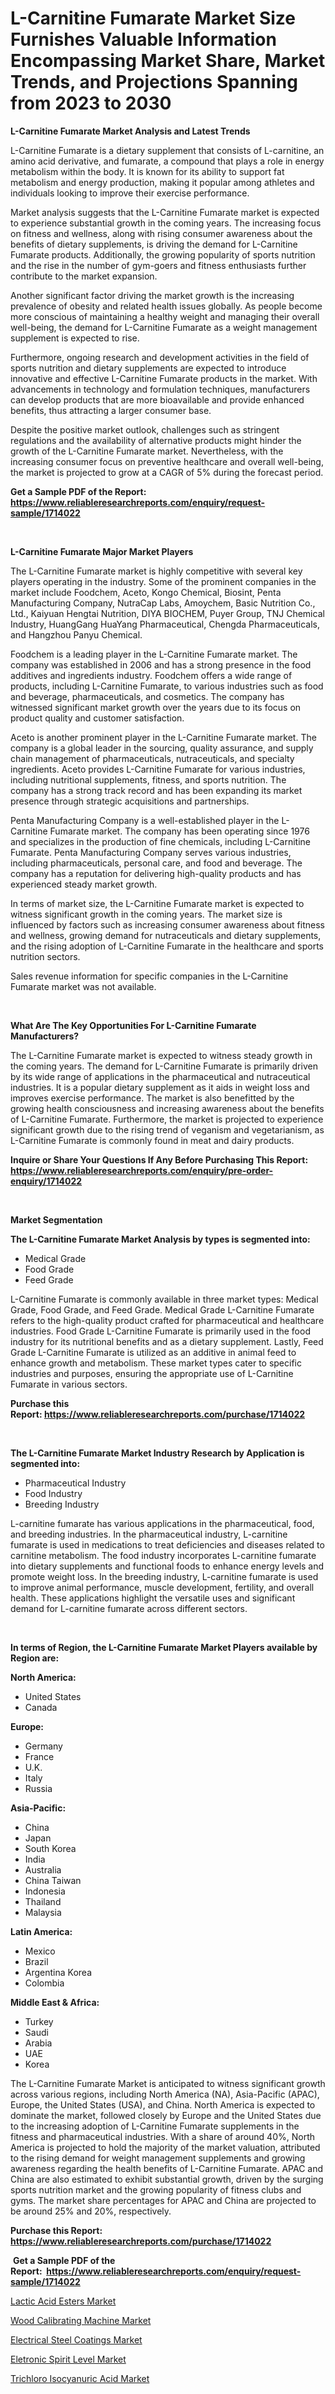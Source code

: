 <p><h1>L-Carnitine Fumarate Market Size Furnishes Valuable Information Encompassing Market Share, Market Trends, and Projections Spanning from 2023 to 2030</h1></p><p><strong>L-Carnitine Fumarate Market Analysis and Latest Trends</strong></p>
<p><p>L-Carnitine Fumarate is a dietary supplement that consists of L-carnitine, an amino acid derivative, and fumarate, a compound that plays a role in energy metabolism within the body. It is known for its ability to support fat metabolism and energy production, making it popular among athletes and individuals looking to improve their exercise performance.</p><p>Market analysis suggests that the L-Carnitine Fumarate market is expected to experience substantial growth in the coming years. The increasing focus on fitness and wellness, along with rising consumer awareness about the benefits of dietary supplements, is driving the demand for L-Carnitine Fumarate products. Additionally, the growing popularity of sports nutrition and the rise in the number of gym-goers and fitness enthusiasts further contribute to the market expansion.</p><p>Another significant factor driving the market growth is the increasing prevalence of obesity and related health issues globally. As people become more conscious of maintaining a healthy weight and managing their overall well-being, the demand for L-Carnitine Fumarate as a weight management supplement is expected to rise.</p><p>Furthermore, ongoing research and development activities in the field of sports nutrition and dietary supplements are expected to introduce innovative and effective L-Carnitine Fumarate products in the market. With advancements in technology and formulation techniques, manufacturers can develop products that are more bioavailable and provide enhanced benefits, thus attracting a larger consumer base.</p><p>Despite the positive market outlook, challenges such as stringent regulations and the availability of alternative products might hinder the growth of the L-Carnitine Fumarate market. Nevertheless, with the increasing consumer focus on preventive healthcare and overall well-being, the market is projected to grow at a CAGR of 5% during the forecast period.</p></p>
<p><strong>Get a Sample PDF of the Report:&nbsp; <a href="https://www.reliableresearchreports.com/enquiry/request-sample/1714022">https://www.reliableresearchreports.com/enquiry/request-sample/1714022</a></strong></p>
<p>&nbsp;</p>
<p><strong>L-Carnitine Fumarate Major Market Players</strong></p>
<p><p>The L-Carnitine Fumarate market is highly competitive with several key players operating in the industry. Some of the prominent companies in the market include Foodchem, Aceto, Kongo Chemical, Biosint, Penta Manufacturing Company, NutraCap Labs, Amoychem, Basic Nutrition Co., Ltd., Kaiyuan Hengtai Nutrition, DIYA BIOCHEM, Puyer Group, TNJ Chemical Industry, HuangGang HuaYang Pharmaceutical, Chengda Pharmaceuticals, and Hangzhou Panyu Chemical.</p><p>Foodchem is a leading player in the L-Carnitine Fumarate market. The company was established in 2006 and has a strong presence in the food additives and ingredients industry. Foodchem offers a wide range of products, including L-Carnitine Fumarate, to various industries such as food and beverage, pharmaceuticals, and cosmetics. The company has witnessed significant market growth over the years due to its focus on product quality and customer satisfaction.</p><p>Aceto is another prominent player in the L-Carnitine Fumarate market. The company is a global leader in the sourcing, quality assurance, and supply chain management of pharmaceuticals, nutraceuticals, and specialty ingredients. Aceto provides L-Carnitine Fumarate for various industries, including nutritional supplements, fitness, and sports nutrition. The company has a strong track record and has been expanding its market presence through strategic acquisitions and partnerships.</p><p>Penta Manufacturing Company is a well-established player in the L-Carnitine Fumarate market. The company has been operating since 1976 and specializes in the production of fine chemicals, including L-Carnitine Fumarate. Penta Manufacturing Company serves various industries, including pharmaceuticals, personal care, and food and beverage. The company has a reputation for delivering high-quality products and has experienced steady market growth.</p><p>In terms of market size, the L-Carnitine Fumarate market is expected to witness significant growth in the coming years. The market size is influenced by factors such as increasing consumer awareness about fitness and wellness, growing demand for nutraceuticals and dietary supplements, and the rising adoption of L-Carnitine Fumarate in the healthcare and sports nutrition sectors.</p><p>Sales revenue information for specific companies in the L-Carnitine Fumarate market was not available.</p></p>
<p>&nbsp;</p>
<p><strong>What Are The Key Opportunities For L-Carnitine Fumarate Manufacturers?</strong></p>
<p><p>The L-Carnitine Fumarate market is expected to witness steady growth in the coming years. The demand for L-Carnitine Fumarate is primarily driven by its wide range of applications in the pharmaceutical and nutraceutical industries. It is a popular dietary supplement as it aids in weight loss and improves exercise performance. The market is also benefitted by the growing health consciousness and increasing awareness about the benefits of L-Carnitine Fumarate. Furthermore, the market is projected to experience significant growth due to the rising trend of veganism and vegetarianism, as L-Carnitine Fumarate is commonly found in meat and dairy products.</p></p>
<p><strong>Inquire or Share Your Questions If Any Before Purchasing This Report: <a href="https://www.reliableresearchreports.com/enquiry/pre-order-enquiry/1714022">https://www.reliableresearchreports.com/enquiry/pre-order-enquiry/1714022</a></strong></p>
<p>&nbsp;</p>
<p><strong>Market Segmentation</strong></p>
<p><strong>The L-Carnitine Fumarate Market Analysis by types is segmented into:</strong></p>
<p><ul><li>Medical Grade</li><li>Food Grade</li><li>Feed Grade</li></ul></p>
<p><p>L-Carnitine Fumarate is commonly available in three market types: Medical Grade, Food Grade, and Feed Grade. Medical Grade L-Carnitine Fumarate refers to the high-quality product crafted for pharmaceutical and healthcare industries. Food Grade L-Carnitine Fumarate is primarily used in the food industry for its nutritional benefits and as a dietary supplement. Lastly, Feed Grade L-Carnitine Fumarate is utilized as an additive in animal feed to enhance growth and metabolism. These market types cater to specific industries and purposes, ensuring the appropriate use of L-Carnitine Fumarate in various sectors.</p></p>
<p><strong>Purchase this Report:&nbsp;<a href="https://www.reliableresearchreports.com/purchase/1714022">https://www.reliableresearchreports.com/purchase/1714022</a></strong></p>
<p>&nbsp;</p>
<p><strong>The L-Carnitine Fumarate Market Industry Research by Application is segmented into:</strong></p>
<p><ul><li>Pharmaceutical Industry</li><li>Food Industry</li><li>Breeding Industry</li></ul></p>
<p><p>L-carnitine fumarate has various applications in the pharmaceutical, food, and breeding industries. In the pharmaceutical industry, L-carnitine fumarate is used in medications to treat deficiencies and diseases related to carnitine metabolism. The food industry incorporates L-carnitine fumarate into dietary supplements and functional foods to enhance energy levels and promote weight loss. In the breeding industry, L-carnitine fumarate is used to improve animal performance, muscle development, fertility, and overall health. These applications highlight the versatile uses and significant demand for L-carnitine fumarate across different sectors.</p></p>
<p>&nbsp;</p>
<p><strong>In terms of Region, the L-Carnitine Fumarate Market Players available by Region are:</strong></p>
<p>
    <p> <strong> North America: </strong>
        <ul>
            <li>United States</li>
            <li>Canada</li>
        </ul>
        </p> 
    <p> <strong> Europe: </strong>
        <ul>
            <li>Germany</li>
            <li>France</li>
            <li>U.K.</li>
            <li>Italy</li>
            <li>Russia</li>
        </ul>
        </p> 
    <p> <strong> Asia-Pacific: </strong>
        <ul>
            <li>China</li>
            <li>Japan</li>
            <li>South Korea</li>
            <li>India</li>
            <li>Australia</li>
            <li>China Taiwan</li>
            <li>Indonesia</li>
            <li>Thailand</li>
            <li>Malaysia</li>
        </ul>
        </p> 
    <p> <strong> Latin America: </strong>
        <ul>
            <li>Mexico</li>
            <li>Brazil</li>
            <li>Argentina Korea</li>
            <li>Colombia</li>
        </ul>
        </p> 
    <p> <strong> Middle East & Africa: </strong>
        <ul>
            <li>Turkey</li>
            <li>Saudi</li>
            <li>Arabia</li>
            <li>UAE</li>
            <li>Korea</li>
        </ul>
    </p>
    </p>
<p><p>The L-Carnitine Fumarate Market is anticipated to witness significant growth across various regions, including North America (NA), Asia-Pacific (APAC), Europe, the United States (USA), and China. North America is expected to dominate the market, followed closely by Europe and the United States due to the increasing adoption of L-Carnitine Fumarate supplements in the fitness and pharmaceutical industries. With a share of around 40%, North America is projected to hold the majority of the market valuation, attributed to the rising demand for weight management supplements and growing awareness regarding the health benefits of L-Carnitine Fumarate. APAC and China are also estimated to exhibit substantial growth, driven by the surging sports nutrition market and the growing popularity of fitness clubs and gyms. The market share percentages for APAC and China are projected to be around 25% and 20%, respectively.</p></p>
<p><strong>Purchase this Report: <a href="https://www.reliableresearchreports.com/purchase/1714022">https://www.reliableresearchreports.com/purchase/1714022</a></strong></p>
<p>&nbsp;<strong>Get a Sample PDF of the Report:&nbsp;&nbsp;<a href="https://www.reliableresearchreports.com/enquiry/request-sample/1714022">https://www.reliableresearchreports.com/enquiry/request-sample/1714022</a></strong></p>
<p><strong></strong></p>
<p><p><a href="https://www.linkedin.com/pulse/lactic-acid-esters-market-challenges-opportunities-growth-drivers-h1ofc/">Lactic Acid Esters Market</a></p><p><a href="https://medium.com/@royallittel2023/wood-calibrating-machine-market-report-reveals-the-latest-trends-and-growth-opportunities-of-this-a55f22d8b548">Wood Calibrating Machine Market</a></p><p><a href="https://www.linkedin.com/pulse/electrical-steel-coatings-market-size-growth-forecast-from-2023-ykitc/">Electrical Steel Coatings Market</a></p><p><a href="https://medium.com/@brayanborer/eletronic-spirit-level-market-size-cagr-trends-2024-2030-5b00d7eae27f">Eletronic Spirit Level Market</a></p><p><a href="https://github.com/maliyahmorrow6654/Market-Research-Report-List-1/blob/main/trichloro-isocyanuric-acid-market.md">Trichloro Isocyanuric Acid Market</a></p></p>